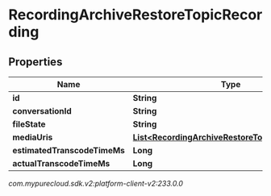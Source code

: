 # RecordingArchiveRestoreTopicRecording


## Properties

| Name | Type | Description | Notes |
| ------------ | ------------- | ------------- | ------------- |
| **id** | **String** |  |  [optional] |
| **conversationId** | **String** |  |  [optional] |
| **fileState** | **String** |  |  [optional] |
| **mediaUris** | [**List&lt;RecordingArchiveRestoreTopicMediaResult&gt;**](RecordingArchiveRestoreTopicMediaResult) |  |  [optional] |
| **estimatedTranscodeTimeMs** | **Long** |  |  [optional] |
| **actualTranscodeTimeMs** | **Long** |  |  [optional] |




_com.mypurecloud.sdk.v2:platform-client-v2:233.0.0_
